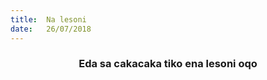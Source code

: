 ```yaml
---
title:  Na lesoni
date:   26/07/2018
---
```


### <center>Eda sa cakacaka tiko ena lesoni oqo</center>